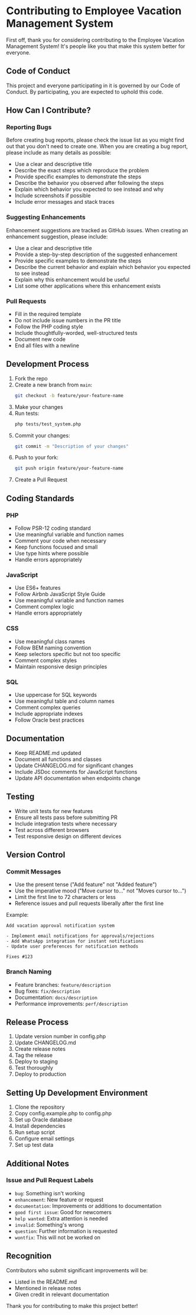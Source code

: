 # Contributing to Employee Vacation Management System

First off, thank you for considering contributing to the Employee Vacation Management System! It's people like you that make this system better for everyone.

## Code of Conduct

This project and everyone participating in it is governed by our Code of Conduct. By participating, you are expected to uphold this code.

## How Can I Contribute?

### Reporting Bugs

Before creating bug reports, please check the issue list as you might find out that you don't need to create one. When you are creating a bug report, please include as many details as possible:

* Use a clear and descriptive title
* Describe the exact steps which reproduce the problem
* Provide specific examples to demonstrate the steps
* Describe the behavior you observed after following the steps
* Explain which behavior you expected to see instead and why
* Include screenshots if possible
* Include error messages and stack traces

### Suggesting Enhancements

Enhancement suggestions are tracked as GitHub issues. When creating an enhancement suggestion, please include:

* Use a clear and descriptive title
* Provide a step-by-step description of the suggested enhancement
* Provide specific examples to demonstrate the steps
* Describe the current behavior and explain which behavior you expected to see instead
* Explain why this enhancement would be useful
* List some other applications where this enhancement exists

### Pull Requests

* Fill in the required template
* Do not include issue numbers in the PR title
* Follow the PHP coding style
* Include thoughtfully-worded, well-structured tests
* Document new code
* End all files with a newline

## Development Process

1. Fork the repo
2. Create a new branch from `main`:
   ```bash
   git checkout -b feature/your-feature-name
   ```
3. Make your changes
4. Run tests:
   ```bash
   php tests/test_system.php
   ```
5. Commit your changes:
   ```bash
   git commit -m "Description of your changes"
   ```
6. Push to your fork:
   ```bash
   git push origin feature/your-feature-name
   ```
7. Create a Pull Request

## Coding Standards

### PHP

* Follow PSR-12 coding standard
* Use meaningful variable and function names
* Comment your code when necessary
* Keep functions focused and small
* Use type hints where possible
* Handle errors appropriately

### JavaScript

* Use ES6+ features
* Follow Airbnb JavaScript Style Guide
* Use meaningful variable and function names
* Comment complex logic
* Handle errors appropriately

### CSS

* Use meaningful class names
* Follow BEM naming convention
* Keep selectors specific but not too specific
* Comment complex styles
* Maintain responsive design principles

### SQL

* Use uppercase for SQL keywords
* Use meaningful table and column names
* Comment complex queries
* Include appropriate indexes
* Follow Oracle best practices

## Documentation

* Keep README.md updated
* Document all functions and classes
* Update CHANGELOG.md for significant changes
* Include JSDoc comments for JavaScript functions
* Update API documentation when endpoints change

## Testing

* Write unit tests for new features
* Ensure all tests pass before submitting PR
* Include integration tests where necessary
* Test across different browsers
* Test responsive design on different devices

## Version Control

### Commit Messages

* Use the present tense ("Add feature" not "Added feature")
* Use the imperative mood ("Move cursor to..." not "Moves cursor to...")
* Limit the first line to 72 characters or less
* Reference issues and pull requests liberally after the first line

Example:
```
Add vacation approval notification system

- Implement email notifications for approvals/rejections
- Add WhatsApp integration for instant notifications
- Update user preferences for notification methods

Fixes #123
```

### Branch Naming

* Feature branches: `feature/description`
* Bug fixes: `fix/description`
* Documentation: `docs/description`
* Performance improvements: `perf/description`

## Release Process

1. Update version number in config.php
2. Update CHANGELOG.md
3. Create release notes
4. Tag the release
5. Deploy to staging
6. Test thoroughly
7. Deploy to production

## Setting Up Development Environment

1. Clone the repository
2. Copy config.example.php to config.php
3. Set up Oracle database
4. Install dependencies
5. Run setup script
6. Configure email settings
7. Set up test data

## Additional Notes

### Issue and Pull Request Labels

* `bug`: Something isn't working
* `enhancement`: New feature or request
* `documentation`: Improvements or additions to documentation
* `good first issue`: Good for newcomers
* `help wanted`: Extra attention is needed
* `invalid`: Something's wrong
* `question`: Further information is requested
* `wontfix`: This will not be worked on

## Recognition

Contributors who submit significant improvements will be:
* Listed in the README.md
* Mentioned in release notes
* Given credit in relevant documentation

Thank you for contributing to make this project better!